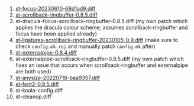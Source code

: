 1. [st-focus-20230610-68d1ad9.diff](https://st.suckless.org/patches/alpha_focus_highlight/st-focus-20230610-68d1ad9.diff)
2. [st-scrollback-ringbuffer-0.8.5.diff](https://st.suckless.org/patches/scrollback/st-scrollback-ringbuffer-0.8.5.diff)
3. st-dracula-focus-scrollback-ringbuffer-0.8.5.diff (my own patch which applies the dracula colour scheme; assumes scrollback-ringbuffer and focus have been applied already)
4. [st-ligatures-scrollback-ringbuffer-20230105-0.9.diff](https://st.suckless.org/patches/ligatures/0.9/st-ligatures-scrollback-ringbuffer-20230105-0.9.diff) (make sure to check `config.mk.rej` and manually patch `config.mk` after)
5. [st-externalpipe-0.8.4.diff](https://st.suckless.org/patches/externalpipe/st-externalpipe-0.8.4.diff)
6. st-externalpipe-scrollback-ringbuffer-0.8.5.diff (my own patch which fixes an issue that occurs when scrollback-ringbuffer and externalpipe are both used)
7. [st-anysize-20220718-baa9357.diff](https://st.suckless.org/patches/anysize/st-anysize-20220718-baa9357.diff)
8. [st-font2-0.8.5.diff](https://st.suckless.org/patches/font2/st-font2-0.8.5.diff)
9. st-koala-config.diff
10. st-cleanup.diff
